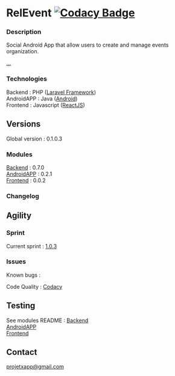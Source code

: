 RelEvent [![Codacy Badge](https://api.codacy.com/project/badge/Grade/464039e29eb04025aa5495982e0f0165)](https://www.codacy.com/app/paul.bouquet/Relevent?utm_source=github.com&utm_medium=referral&utm_content=Herklos/Relevent&utm_campaign=badger)
============================
### Description
Social Android App that allow users to create and manage events organization. <br>

[...](https://herklos.github.io/Relevent)

### Technologies
Backend : PHP ([Laravel Framework](https://laravel.com))<br>
AndroidAPP : Java ([Android](https://developer.android.com))<br>
Frontend : Javascript ([ReactJS](https://facebook.github.io/react/))<br>

Versions
------------
Global version : 0.1.0.3

### Modules
[Backend](https://github.com/Herklos/Relevent/tree/master/backend#relevent---backend----) : 0.7.0 <br>
[AndroidAPP](https://github.com/Herklos/Relevent/tree/master/android#relevent---android-app--) : 0.2.1 <br>
[Frontend](https://github.com/Herklos/Relevent/tree/master/frontend#relevent---frontend--) : 0.0.2 <br>

### Changelog

Agility
------------

### Sprint
Current sprint  : [1.0.3](https://zube.io/herklos/projectx/w/workspace-1/sprintboard?where%5Bsprint_id%5D=17485)<br>


### Issues
Known bugs  :<br>

Code Quality : [Codacy](https://www.codacy.com/app/paul.bouquet/ProjetX)<br>

Testing
------------
See modules README :
[Backend](https://github.com/Herklos/Relevent/tree/master/backend#testing)<br>
[AndroidAPP](https://github.com/Herklos/Relevent/tree/master/android#testing)<br>
[Frontend](https://github.com/Herklos/Relevent/tree/master/frontend#testing)<br>

Contact
------------
projetxapp@gmail.com
